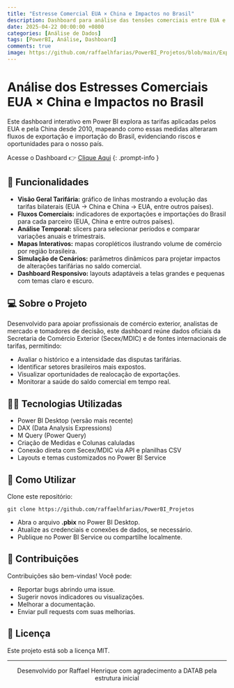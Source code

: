 ```yaml
---
title: "Estresse Comercial EUA × China e Impactos no Brasil"
description: Dashboard para análise das tensões comerciais entre EUA e China e seus efeitos no comércio brasileiro (2010-2025) desenvolvido com Power BI.
date: 2025-04-22 00:00:00 +0800
categories: [Análise de Dados]
tags: [PowerBI, Análise, Dashboard]
comments: true
image: https://github.com/raffaelhfarias/PowerBI_Projetos/blob/main/Exportações%20e%20Importações/imagens/1.png?raw=true
---
```


# Análise dos Estresses Comerciais EUA × China e Impactos no Brasil

Este dashboard interativo em Power BI explora as tarifas aplicadas pelos EUA e pela China desde 2010, mapeando como essas medidas alteraram fluxos de exportação e importação do Brasil, evidenciando riscos e oportunidades para o nosso país.

Acesse o Dashboard 👉 [Clique Aqui](https://app.powerbi.com/view?r=eyJrIjoiOWE1M2I5ZTItMjE4MS00OTQ2LTk5YzEtODEzZjljNzQwNjExIiwidCI6IjBjZDI4MTg4LTM1NWItNDQ5Ny1hNDI4LWFhYWY3YmIwOWY0MCJ9&pageName=ReportSection)
{: .prompt-info }

## 🔧 Funcionalidades

- **Visão Geral Tarifária:** gráfico de linhas mostrando a evolução das tarifas bilaterais (EUA → China e China → EUA, entre outros países).
- **Fluxos Comerciais:** indicadores de exportações e importações do Brasil para cada parceiro (EUA, China e entre outros países).
- **Análise Temporal:** slicers para selecionar períodos e comparar variações anuais e trimestrais.
- **Mapas Interativos:** mapas coropléticos ilustrando volume de comércio por região brasileira.
- **Simulação de Cenários:** parâmetros dinâmicos para projetar impactos de alterações tarifárias no saldo comercial.
- **Dashboard Responsivo:** layouts adaptáveis a telas grandes e pequenas com temas claro e escuro.

## 💻 Sobre o Projeto

Desenvolvido para apoiar profissionais de comércio exterior, analistas de mercado e tomadores de decisão, este dashboard reúne dados oficiais da Secretaria de Comércio Exterior (Secex/MDIC) e de fontes internacionais de tarifas, permitindo:

- Avaliar o histórico e a intensidade das disputas tarifárias.
- Identificar setores brasileiros mais expostos.
- Visualizar oportunidades de realocação de exportações.
- Monitorar a saúde do saldo comercial em tempo real.

## 👨‍💻 Tecnologias Utilizadas

- Power BI Desktop (versão mais recente)
- DAX (Data Analysis Expressions)
- M Query (Power Query)
- Criação de Medidas e Colunas caluladas
- Conexão direta com Secex/MDIC via API e planilhas CSV
- Layouts e temas customizados no Power BI Service

## 🚀 Como Utilizar

Clone este repositório:

```
git clone https://github.com/raffaelhfarias/PowerBI_Projetos
```
- Abra o arquivo **.pbix** no Power BI Desktop.
- Atualize as credenciais e conexões de dados, se necessário.
- Publique no Power BI Service ou compartilhe localmente.

## 🤝 Contribuições

Contribuições são bem-vindas! Você pode:

- Reportar bugs abrindo uma issue.
- Sugerir novos indicadores ou visualizações.
- Melhorar a documentação.
- Enviar pull requests com suas melhorias.

## 📝 Licença

Este projeto está sob a licença MIT.

---

<p align="center">Desenvolvido por Raffael Henrique com agradecimento a DATAB pela estrutura inicial</p>

